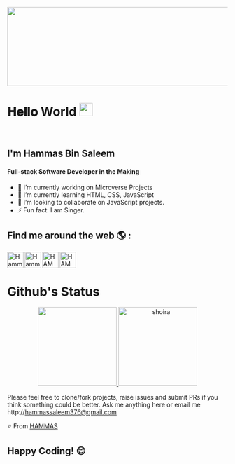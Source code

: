 <p align="center"><a href="https://www.quoteslyfe.com/quote/Never-lose-hope-because-ALLAH-is-always-187669"><img src="https://www.quoteslyfe.com/images/collection3/quotations187/Never-lose-hope-because-ALLAH-is-always-187669.jpg" height="180px" width="600px"></a></p>


# 𝐇𝐞𝐥𝐥𝐨 World <img src="https://raw.githubusercontent.com/iampavangandhi/iampavangandhi/master/gifs/Hi.gif" width="30px"> 
<br>

## I'm Hammas Bin Saleem
#### Full-stack Software Developer in the Making

- 🔭 I’m currently working on Microverse Projects 
- 🌱 I’m currently learning HTML, CSS, JavaScript 
- 👯 I’m looking to collaborate on JavaScript projects. 
- ⚡ Fun fact: I am Singer. 




## Find me around the web 🌎 :

<a href="https://twitter.com/HammasSaleem4">
  <img align="left" alt="Hammas's Twitter" width="37px" src="https://cdn.jsdelivr.net/npm/simple-icons@v3/icons/twitter.svg" />
</a>
<a href="https://www.linkedin.com/in/HAMMAS-SALEEM-407/">
  <img align="left" alt="Hammas's Linkdein" width="37px" src="https://cdn.jsdelivr.net/npm/simple-icons@v3/icons/linkedin.svg" />
</a>
<a href="https://github.com/HAMMAS-SALEEM">
  <img align="left" alt="HAMMAS's GitHub" width="37px" src="https://cdn.jsdelivr.net/npm/simple-icons@v3/icons/github.svg" />
</a>

<a href="http://HAMMAS-SALEEM.github.io/Portfolio">
<img align="left" alt="HAMMAS's GitHub" width="37px" src="https://cdn.jsdelivr.net/npm/simple-icons@v3/icons/icloud.svg" />
</a>  


<br><br>

# Github's Status

  <p align="center">
   <a href="https://github.com/shoirata">
    <img height="180em" src="https://github-readme-stats.vercel.app/api?username=HAMMAS-SALEEM&show_icons=true&theme=radical"/>
    <img height="180em" src="https://github-readme-stats.vercel.app/api/top-langs/?username=HAMMAS-SALEEM&show_icons=true&theme=midnight-white&layout=compact" alt="shoira" />
  </a>
</p>
</h3>



Please feel free to clone/fork projects, raise issues and submit PRs if you think something could be better.
Ask me anything here
or email me 
http://hammassaleem376@gmail.com

⭐️ From [HAMMAS](https://github.com/HAMAS-SALEEM)

## Happy Coding! 😊

